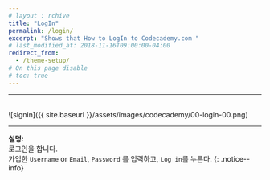 ```yaml
---
# layout : rchive
title: "LogIn"
permalink: /login/
excerpt: "Shows that How to LogIn to Codecademy.com "
# last_modified_at: 2018-11-16T09:00:00-04:00
redirect_from:
  - /theme-setup/
# On this page disable
# toc: true
---
```

<hr/>
<br/>   
![signin]({{ site.baseurl }}/assets/images/codecademy/00-login-00.png)
<hr/>    

**설명:**     
로그인을 합니다.     
가입한 `Username` or `Email`, `Password` 를 입력하고, `Log in`를 누른다. 
{: .notice--info}
